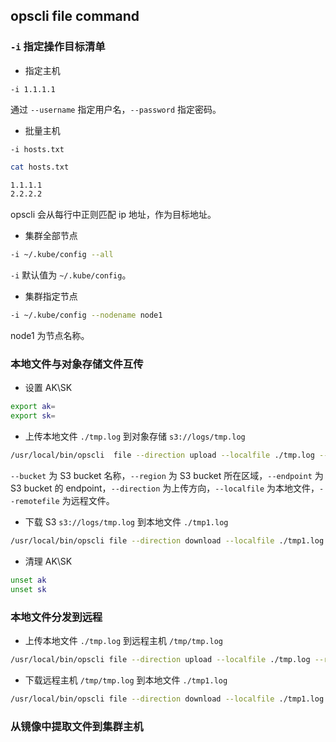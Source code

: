 ## opscli file command

### `-i` 指定操作目标清单

- 指定主机

`-i 1.1.1.1`

通过 `--username` 指定用户名，`--password` 指定密码。

- 批量主机

`-i hosts.txt`

```bash
cat hosts.txt

1.1.1.1
2.2.2.2
```

opscli 会从每行中正则匹配 ip 地址，作为目标地址。

- 集群全部节点

```bash
-i ~/.kube/config --all
```

`-i` 默认值为 `~/.kube/config`。

- 集群指定节点

```bash
-i ~/.kube/config --nodename node1
```

node1 为节点名称。

### 本地文件与对象存储文件互传

- 设置 AK\SK

```bash
export ak=
export sk=
```

- 上传本地文件 `./tmp.log` 到对象存储 `s3://logs/tmp.log`

```bash
/usr/local/bin/opscli  file --direction upload --localfile ./tmp.log --remotefile s3://logs/tmp.log --bucket obs-test
```

`--bucket` 为 S3 bucket 名称，`--region` 为 S3 bucket 所在区域，`--endpoint` 为 S3 bucket 的 endpoint，`--direction` 为上传方向，`--localfile` 为本地文件，`--remotefile` 为远程文件。

- 下载 S3 `s3://logs/tmp.log` 到本地文件 `./tmp1.log`

```bash
/usr/local/bin/opscli file --direction download --localfile ./tmp1.log --remotefile s3://logs/tmp.log  --bucket obs-test
```

- 清理 AK\SK

```bash
unset ak
unset sk
```

### 本地文件分发到远程

- 上传本地文件 `./tmp.log` 到远程主机 `/tmp/tmp.log`

```bash
/usr/local/bin/opscli file --direction upload --localfile ./tmp.log --remotefile /tmp/tmp.log -i 1.2.3.4 --port 2222 --username root
```

- 下载远程主机 `/tmp/tmp.log` 到本地文件 `./tmp1.log`

```bash
/usr/local/bin/opscli file --direction download --localfile ./tmp1.log --remotefile /tmp/tmp.log -i 1.2.3.4 --port 2222 --username root
```

### 从镜像中提取文件到集群主机
